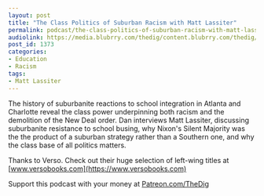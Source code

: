 ```yaml
---
layout: post
title: "The Class Politics of Suburban Racism with Matt Lassiter"
permalink: podcast/the-class-politics-of-suburban-racism-with-matt-lassiter
audiolink: https://media.blubrry.com/thedig/content.blubrry.com/thedig/The_Dig-EP_219-Lassiter.mp3
post_id: 1373
categories: 
- Education
- Racism
tags: 
- Matt Lassiter
---
```


The history of suburbanite reactions to school integration in Atlanta and Charlotte reveal the class power underpinning both racism and the demolition of the New Deal order. Dan interviews Matt Lassiter, discussing suburbanite resistance to school busing, why Nixon's Silent Majority was the the product of a suburban strategy rather than a Southern one, and why the class base of all politics matters.

Thanks to Verso. Check out their huge selection of left-wing titles at 
[www.versobooks.com](https://www.versobooks.com)

Support this podcast with your money at 
[Patreon.com/TheDig](https://Patreon.com/TheDig)